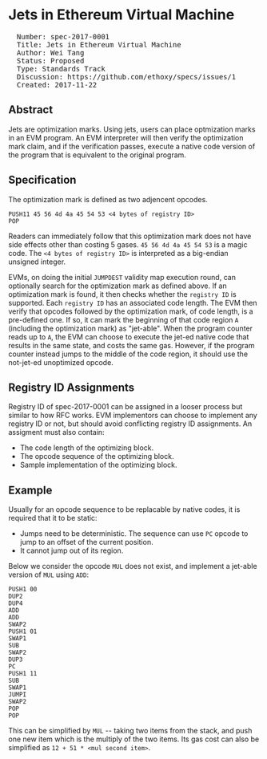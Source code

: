 # Jets in Ethereum Virtual Machine

<pre>
  Number: spec-2017-0001
  Title: Jets in Ethereum Virtual Machine
  Author: Wei Tang <hi@that.world>
  Status: Proposed
  Type: Standards Track
  Discussion: https://github.com/ethoxy/specs/issues/1
  Created: 2017-11-22
</pre>

## Abstract

Jets are optimization marks. Using jets, users can place optmization marks in an EVM program. An EVM interpreter will then verify the optimization mark claim, and if the verification passes, execute a native code version of the program that is equivalent to the original program.

## Specification

The optimization mark is defined as two adjencent opcodes.

```
PUSH11 45 56 4d 4a 45 54 53 <4 bytes of registry ID>
POP
```

Readers can immediately follow that this optimization mark does not have side effects other than costing 5 gases. `45 56 4d 4a 45 54 53` is a magic code. The `<4 bytes of registry ID>` is interpreted as a big-endian unsigned integer.

EVMs, on doing the initial `JUMPDEST` validity map execution round, can optionally search for the optimization mark as defined above. If an optimization mark is found, it then checks whether the `registry ID` is supported. Each `registry ID` has an associated code length. The EVM then verify that opcodes followed by the optimization mark, of code length, is a pre-defined one. If so, it can mark the beginning of that code region `A` (including the optimization mark) as "jet-able". When the program counter reads up to `A`, the EVM can choose to execute the jet-ed native code that results in the same state, and costs the same gas. However, if the program counter instead jumps to the middle of the code region, it should use the not-jet-ed unoptimized opcode.

## Registry ID Assignments

Registry ID of spec-2017-0001 can be assigned in a looser process but similar to how RFC works. EVM implementors can choose to implement any registry ID or not, but should avoid conflicting registry ID assignments. An assigment must also contain:

* The code length of the optimizing block.
* The opcode sequence of the optimizing block.
* Sample implementation of the optimizing block.

## Example

Usually for an opcode sequence to be replacable by native codes, it is required that it to be static:

* Jumps need to be deterministic. The sequence can use `PC` opcode to jump to an offset of the current position.
* It cannot jump out of its region.

Below we consider the opcode `MUL` does not exist, and implement a jet-able version of `MUL` using `ADD`:

```
PUSH1 00
DUP2
DUP4
ADD
ADD
SWAP2
PUSH1 01
SWAP1
SUB
SWAP2
DUP3
PC
PUSH1 11
SUB
SWAP1
JUMPI
SWAP2
POP
POP
```

This can be simplified by `MUL` -- taking two items from the stack, and push one new item which is the multiply of the two items. Its gas cost can also be simplified as `12 + 51 * <mul second item>`.
